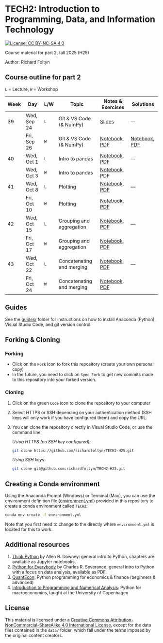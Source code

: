 
# TECH2: Introduction to Programming, Data, and Information Technology

[![License: CC BY-NC-SA 4.0](https://img.shields.io/badge/License-CC%20BY--NC--SA%204.0-lightgrey.svg)](https://creativecommons.org/licenses/by-nc-sa/4.0/)

Course material for part 2, fall 2025 (H25)

Author: Richard Foltyn


## Course outline for part 2

`L` = Lecture, `W` = Workshop


| Week | Day         | L/W | Topic | Notes & Exercises | Solutions |
|------|-------------|-----|-------|----------------------|------------------------------------------|
|  39  | Wed, Sep 24 | `L` | Git & VS Code (& NumPy) | [Slides](lectures/lecture1/lecture1-slides.pdf) | —  |
|      | Fri, Sep 26 | `W` | Git & VS Code (& NumPy) | [Notebook](workshops/workshop1/workshop1.ipynb), [PDF](workshops/workshop1/workshop1.pdf) | [Notebook](workshops/workshop1/workshop1-solution.ipynb), [PDF](workshops/workshop1/workshop1-solution.pdf) |
|  40  | Wed, Oct 1  | `L` | Intro to pandas | [Notebook](lectures/lecture2/lecture2.ipynb), [PDF](lectures/lecture2/lecture2.pdf) | —  |
|      | Wed, Oct 3  | `W` | Intro to pandas | [Notebook](workshops/workshop2/workshop2.ipynb), [PDF](workshops/workshop2/workshop2.pdf) |  |
|  41  | Wed, Oct 8  | `L` | Plotting | [Notebook](lectures/lecture3/lecture3.ipynb), [PDF](lectures/lecture3/lecture3.pdf) | —  |
|      | Fri, Oct 10 | `W` | Plotting | [Notebook](workshops/workshop3/workshop3.ipynb), [PDF](workshops/workshop3/workshop3.pdf) |  |
|  42  | Wed, Oct 15 | `L` | Grouping and aggregation | [Notebook](lectures/lecture4/lecture4.ipynb), [PDF](lectures/lecture4/lecture4.pdf) | —  |
|      | Fri, Oct 17 | `W` | Grouping and aggregation | [Notebook](workshops/workshop4/workshop4.ipynb), [PDF](workshops/workshop4/workshop4.pdf) |  |
|  43  | Wed, Oct 22 | `L` | Concatenating and merging | [Notebook](lectures/lecture5/lecture5.ipynb), [PDF](lectures/lecture5/lecture5.pdf) | —  |
|      | Fri, Oct 24 | `W` | Concatenating and merging | [Notebook](workshops/workshop5/workshop5.ipynb), [PDF](workshops/workshop5/workshop5.pdf) | |


## Guides

See the [guides/](guides/README.md) folder for instructions on how to 
install Anaconda (Python), Visual Studio Code, and git version control.


## Forking & Cloning

### Forking

- Click on the `Fork` icon to fork this repository (create your own personal copy)
- In the future, you need to click on `Sync Fork` to get new commits made to this repository into your forked version.

### Cloning

1. Click on the green `Code` icon to clone the repository to your computer
2. Select HTTPS or SSH depending on your authentication method (SSH keys will only work if you have configured them) and copy the URL.
3. You can clone the repository directly in Visual Studio Code, or use the command line:

    _Using HTTPS (no SSH key configured):_
    ```bash
    git clone https://github.com/richardfoltyn/TECH2-H25.git
    ```
    _Using SSH keys:_
    ```bash
    git clone git@github.com:richardfoltyn/TECH2-H25.git
    ```


## Creating a Conda environment

Using the Anaconda Prompt (Windows) or Terminal (Mac), you can use 
the environment definition file ([environment.yml](environment.yml)) provided in this repository to create 
a conda environment called `TECH2`:
```bash
conda env create -f environment.yml
```
Note that you first need to change to the directly where `environment.yml` is located for this to work.


## Additional resources

1. [Think Python](https://allendowney.github.io/ThinkPython/index.html) by Allen B. Downey:
   general intro to Python, chapters are available as Jupyter notebooks.
2. [Python for Everybody](https://www.py4e.com/book) by Charles R. Severance:
   general intro to Python with a focus on data analysis, available as PDF.
3. [QuantEcon](https://quantecon.org/lectures/): Python programming for economics & finance
    (beginners & advanced)
3. [Introduction to Programming and Numerical Analysis](https://sites.google.com/view/numeconcph-introprog/home): 
    Python for macroeconomics, taught at the University of Copenhagen

## License

This material is licensed under a 
[Creative Commons Attribution-NonCommercial-ShareAlike 4.0 International License](http://creativecommons.org/licenses/by-nc-sa/4.0/),
except for the data files contained in the `data/` folder, which
fall under the terms imposed by the original content creators.
